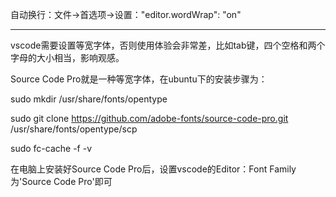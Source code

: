 自动换行：文件->首选项->设置："editor.wordWrap": "on"

---

vscode需要设置等宽字体，否则使用体验会非常差，比如tab键，四个空格和两个字母的大小相当，影响观感。

Source Code Pro就是一种等宽字体，在ubuntu下的安装步骤为：

sudo mkdir /usr/share/fonts/opentype

sudo git clone https://github.com/adobe-fonts/source-code-pro.git /usr/share/fonts/opentype/scp

sudo fc-cache -f -v

在电脑上安装好Source Code Pro后，设置vscode的Editor：Font Family为'Source Code Pro'即可
